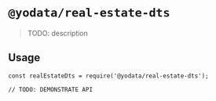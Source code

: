 # `@yodata/real-estate-dts`

> TODO: description

## Usage

```
const realEstateDts = require('@yodata/real-estate-dts');

// TODO: DEMONSTRATE API
```
